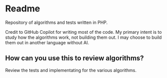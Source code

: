 # Readme

Repository of algorithms and tests written in PHP.

Credit to GitHub Copilot for writing most of the code. My primary intent is to study how the algorithms work, not building them out. I may choose to build them out in another language without AI.

## How can you use this to review algorithms?

Review the tests and implementating for the various algorithms.